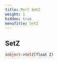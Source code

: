 ```yaml
---
title: Perl SetZ
weight: 1
hidden: true
menuTitle: SetZ
---
```

## SetZ
```perl
$object->SetZ(float Z)
```